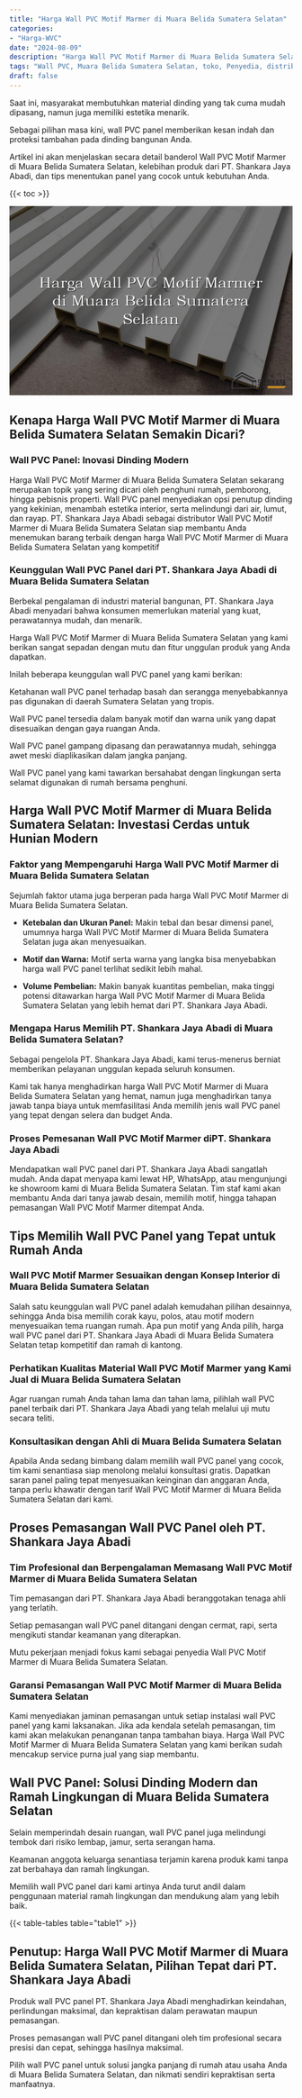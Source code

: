 ```yaml
---
title: "Harga Wall PVC Motif Marmer di Muara Belida Sumatera Selatan"
categories: 
- "Harga-WVC"
date: "2024-08-09"
description: "Harga Wall PVC Motif Marmer di Muara Belida Sumatera Selatan untuk hunian, kantor, serta ritel. Material berkualitas, variasi motif, warna elegan, dengan layanan instalasi ditangani oleh teknisi berpengalaman serta garansi resmi!|Servis penyediaan Wall PVC Motif Marmer di Muara Belida Sumatera Selatan bagi keperluan hunian, office, atau toko, beserta panel terbaik dan pemasangan oleh tim profesional serta jaminan resmi.|Pilihan Wall PVC Motif Marmer di Muara Belida Sumatera Selatan yang andal bagi rumah, office, dan toko, bersama panel berkualitas dan pemasangan dikerjakan oleh teknisi profesional serta kepastian resmi.|Penyediaan Wall PVC Motif Marmer di Muara Belida Sumatera Selatan bagi hunian, perkantoran, serta ritel, beserta produk berkualitas dan instalasi ditangani oleh teknisi berpengalaman, dilengkapi dengan jaminan resmi.}"
tags: "Wall PVC, Muara Belida Sumatera Selatan, toko, Penyedia, distributor"
draft: false
---
```


Saat ini, masyarakat membutuhkan material dinding yang tak cuma mudah dipasang, namun juga memiliki estetika menarik.

Sebagai pilihan masa kini, wall PVC panel memberikan kesan indah dan proteksi tambahan pada dinding bangunan Anda.

Artikel ini akan menjelaskan secara detail banderol Wall PVC Motif Marmer di Muara Belida Sumatera Selatan, kelebihan produk dari PT. Shankara Jaya Abadi, dan tips menentukan panel yang cocok untuk kebutuhan Anda.

{{< toc >}}

![Harga Wall PVC Motif Marmer di Muara Belida Sumatera Selatan](/images/Harga-WVC/Harga-Wall-PVC-Motif-Marmer-di-Muara-Belida-Sumatera-Selatan.png)


## Kenapa Harga Wall PVC Motif Marmer di Muara Belida Sumatera Selatan Semakin Dicari?

### Wall PVC Panel: Inovasi Dinding Modern

Harga Wall PVC Motif Marmer di Muara Belida Sumatera Selatan sekarang merupakan topik yang sering dicari oleh penghuni rumah, pemborong, hingga pebisnis properti. Wall PVC panel menyediakan opsi penutup dinding yang kekinian, menambah estetika interior, serta melindungi dari air, lumut, dan rayap. PT. Shankara Jaya Abadi sebagai distributor Wall PVC Motif Marmer di Muara Belida Sumatera Selatan siap membantu Anda menemukan barang terbaik dengan harga Wall PVC Motif Marmer di Muara Belida Sumatera Selatan yang kompetitif

### Keunggulan Wall PVC Panel dari PT. Shankara Jaya Abadi di Muara Belida Sumatera Selatan

Berbekal pengalaman di industri material bangunan, PT. Shankara Jaya Abadi menyadari bahwa konsumen memerlukan material yang kuat, perawatannya mudah, dan menarik.

Harga Wall PVC Motif Marmer di Muara Belida Sumatera Selatan yang kami berikan sangat sepadan dengan mutu dan fitur unggulan produk yang Anda dapatkan.

Inilah beberapa keunggulan wall PVC panel yang kami berikan:

Ketahanan wall PVC panel terhadap basah dan serangga menyebabkannya pas digunakan di daerah Sumatera Selatan yang tropis.

Wall PVC panel tersedia dalam banyak motif dan warna unik yang dapat disesuaikan dengan gaya ruangan Anda.

Wall PVC panel gampang dipasang dan perawatannya mudah, sehingga awet meski diaplikasikan dalam jangka panjang.

Wall PVC panel yang kami tawarkan bersahabat dengan lingkungan serta selamat digunakan di rumah bersama penghuni.

## Harga Wall PVC Motif Marmer di Muara Belida Sumatera Selatan: Investasi Cerdas untuk Hunian Modern

### Faktor yang Mempengaruhi Harga Wall PVC Motif Marmer di Muara Belida Sumatera Selatan

Sejumlah faktor utama juga berperan pada harga Wall PVC Motif Marmer di Muara Belida Sumatera Selatan.

- **Ketebalan dan Ukuran Panel:** Makin tebal dan besar dimensi panel, umumnya harga Wall PVC Motif Marmer di Muara Belida Sumatera Selatan juga akan menyesuaikan.

- **Motif dan Warna:** Motif serta warna yang langka bisa menyebabkan harga wall PVC panel terlihat sedikit lebih mahal.

- **Volume Pembelian:** Makin banyak kuantitas pembelian, maka tinggi potensi ditawarkan harga Wall PVC Motif Marmer di Muara Belida Sumatera Selatan yang lebih hemat dari PT. Shankara Jaya Abadi.

### Mengapa Harus Memilih PT. Shankara Jaya Abadi di Muara Belida Sumatera Selatan?

Sebagai pengelola PT. Shankara Jaya Abadi, kami terus-menerus berniat memberikan pelayanan unggulan kepada seluruh konsumen.

Kami tak hanya menghadirkan harga Wall PVC Motif Marmer di Muara Belida Sumatera Selatan yang hemat, namun juga menghadirkan tanya jawab tanpa biaya untuk memfasilitasi Anda memilih jenis wall PVC panel yang tepat dengan selera dan budget Anda.

### Proses Pemesanan Wall PVC Motif Marmer diPT. Shankara Jaya Abadi

Mendapatkan wall PVC panel dari PT. Shankara Jaya Abadi sangatlah mudah. Anda dapat menyapa kami lewat HP, WhatsApp, atau mengunjungi ke showroom kami di Muara Belida Sumatera Selatan. Tim staf kami akan membantu Anda dari tanya jawab desain, memilih motif, hingga tahapan pemasangan Wall PVC Motif Marmer ditempat Anda.

## Tips Memilih Wall PVC Panel yang Tepat untuk Rumah Anda

### Wall PVC Motif Marmer Sesuaikan dengan Konsep Interior di Muara Belida Sumatera Selatan

Salah satu keunggulan wall PVC panel adalah kemudahan pilihan desainnya, sehingga Anda bisa memilih corak kayu, polos, atau motif modern menyesuaikan tema ruangan rumah. Apa pun motif yang Anda pilih, harga wall PVC panel dari PT. Shankara Jaya Abadi di Muara Belida Sumatera Selatan tetap kompetitif dan ramah di kantong.

### Perhatikan Kualitas Material Wall PVC Motif Marmer yang Kami Jual di Muara Belida Sumatera Selatan

Agar ruangan rumah Anda tahan lama dan tahan lama, pilihlah wall PVC panel terbaik dari PT. Shankara Jaya Abadi yang telah melalui uji mutu secara teliti.

### Konsultasikan dengan Ahli di Muara Belida Sumatera Selatan

Apabila Anda sedang bimbang dalam memilih wall PVC panel yang cocok, tim kami senantiasa siap menolong melalui konsultasi gratis. Dapatkan saran panel paling tepat menyesuaikan keinginan dan anggaran Anda, tanpa perlu khawatir dengan tarif Wall PVC Motif Marmer di Muara Belida Sumatera Selatan dari kami.

## Proses Pemasangan Wall PVC Panel oleh PT. Shankara Jaya Abadi

### Tim Profesional dan Berpengalaman Memasang Wall PVC Motif Marmer di Muara Belida Sumatera Selatan

Tim pemasangan dari PT. Shankara Jaya Abadi beranggotakan tenaga ahli yang terlatih.

Setiap pemasangan wall PVC panel ditangani dengan cermat, rapi, serta mengikuti standar keamanan yang diterapkan.

Mutu pekerjaan menjadi fokus kami sebagai penyedia Wall PVC Motif Marmer di Muara Belida Sumatera Selatan.

### Garansi Pemasangan Wall PVC Motif Marmer di Muara Belida Sumatera Selatan

Kami menyediakan jaminan pemasangan untuk setiap instalasi wall PVC panel yang kami laksanakan. Jika ada kendala setelah pemasangan, tim kami akan melakukan penanganan tanpa tambahan biaya. Harga Wall PVC Motif Marmer di Muara Belida Sumatera Selatan yang kami berikan sudah mencakup service purna jual yang siap membantu.

## Wall PVC Panel: Solusi Dinding Modern dan Ramah Lingkungan di Muara Belida Sumatera Selatan

Selain memperindah desain ruangan, wall PVC panel juga melindungi tembok dari risiko lembap, jamur, serta serangan hama.

Keamanan anggota keluarga senantiasa terjamin karena produk kami tanpa zat berbahaya dan ramah lingkungan.

Memilih wall PVC panel dari kami artinya Anda turut andil dalam penggunaan material ramah lingkungan dan mendukung alam yang lebih baik.

{{< table-tables table="table1" >}}

## Penutup: Harga Wall PVC Motif Marmer di Muara Belida Sumatera Selatan, Pilihan Tepat dari PT. Shankara Jaya Abadi

Produk wall PVC panel PT. Shankara Jaya Abadi menghadirkan keindahan, perlindungan maksimal, dan kepraktisan dalam perawatan maupun pemasangan.

Proses pemasangan wall PVC panel ditangani oleh tim profesional secara presisi dan cepat, sehingga hasilnya maksimal.

Pilih wall PVC panel untuk solusi jangka panjang di rumah atau usaha Anda di Muara Belida Sumatera Selatan, dan nikmati sendiri kepraktisan serta manfaatnya.